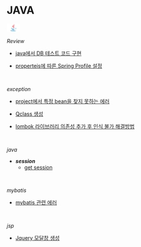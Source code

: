 # JAVA

<img src="java_logo.png" width=7% height=5%>

<br>

*Review*
- [java에서 DB 테스트 코드 구현](https://github.com/shinwoos/my-dictionary/blob/master/java/java_db/DB_testCode.md)

- [properteis에 따른 Spring Profile 설정](https://github.com/shinwoos/my-dictionary/blob/master/java/java_tip/properties/profile_set.md)

<br>

*exception*
- [project에서 특정 bean을 찾지 못하는 에러](https://github.com/shinwoos/my-dictionary/blob/master/java/java_exception/error_1.md)

- [Qclass 생성](https://github.com/shinwoos/my-dictionary/blob/master/java/java_exception/error_2.md)

- [lombok 라이브러리 의존성 추가 후 인식 불가 해결방법](https://github.com/shinwoos/my-dictionary/blob/master/java/java_exception/error_3.md)

<br>

*java*
 - ***session***
    + [get session](https://github.com/shinwoos/my-dictionary/blob/master/java/java_tip/session/get_session.md)

<br>

*mybatis*
- [mybatis 관련 에러](https://github.com/shinwoos/my-dictionary/blob/master/java/mybatis_exception/mybatis_error.md)

<br>

*jsp*
- [Jquery 모달창 생성](https://github.com/shinwoos/my-dictionary/blob/master/java/jsp/jquery/jsp_jquery_modal.md)